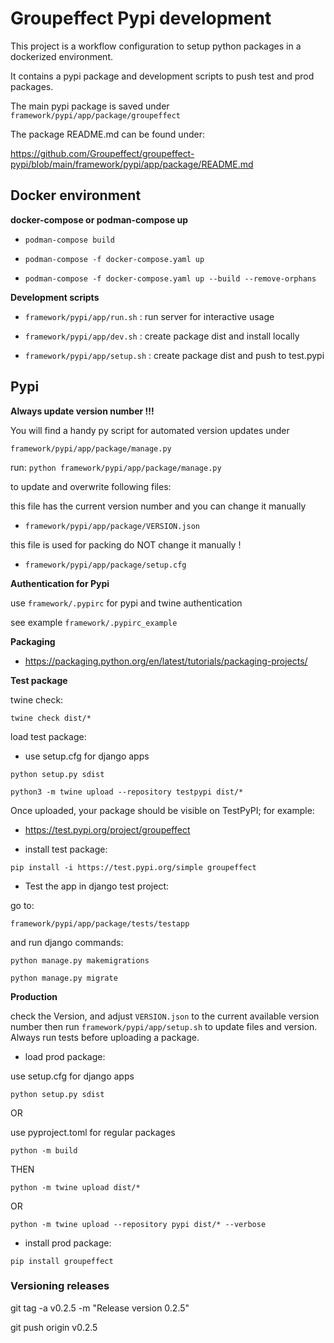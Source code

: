# Groupeffect Pypi development 

This project is a workflow configuration to setup python packages in a dockerized environment.

It contains a pypi package and development scripts to push test and prod packages.

The main pypi package is saved under `framework/pypi/app/package/groupeffect`

The package README.md can be found under:

https://github.com/Groupeffect/groupeffect-pypi/blob/main/framework/pypi/app/package/README.md

## Docker environment

**docker-compose or podman-compose up** 

- `podman-compose build`

- `podman-compose -f docker-compose.yaml up`

- `podman-compose -f docker-compose.yaml up --build --remove-orphans`

**Development scripts**

- `framework/pypi/app/run.sh` : run server for interactive usage

- `framework/pypi/app/dev.sh` : create package dist and install locally

- `framework/pypi/app/setup.sh` : create package dist and push to test.pypi

## Pypi

**Always update version number !!!**

You will find a handy py script for automated version updates under 

`framework/pypi/app/package/manage.py`

run: `python framework/pypi/app/package/manage.py`

to update and overwrite following files:

this file has the current version number and you can change it manually

- `framework/pypi/app/package/VERSION.json`

this file is used for packing do NOT change it manually !

- `framework/pypi/app/package/setup.cfg`

**Authentication for Pypi**

use `framework/.pypirc` for pypi and twine authentication

see example `framework/.pypirc_example`

**Packaging**

- https://packaging.python.org/en/latest/tutorials/packaging-projects/

**Test package**

twine check:

`twine check dist/*`

load test package:

- use setup.cfg for django apps

`python setup.py sdist`

`python3 -m twine upload --repository testpypi dist/*`

Once uploaded, your package should be visible on TestPyPI; for example: 

- https://test.pypi.org/project/groupeffect


- install test package:

`pip install -i https://test.pypi.org/simple groupeffect`

- Test the app in django test project:

go to:

`framework/pypi/app/package/tests/testapp`

and run django commands:

`python manage.py makemigrations`

`python manage.py migrate`

**Production**

check the Version, and adjust `VERSION.json` to the current available version number then run `framework/pypi/app/setup.sh` to update files and version. Always run tests before uploading a package.

- load prod package:

use setup.cfg for django apps

`python setup.py sdist`

OR

use pyproject.toml for regular packages

`python -m build`

THEN

`python -m twine upload dist/*`

OR

`python -m twine upload --repository pypi dist/* --verbose`

- install prod package:

`pip install groupeffect`

### Versioning releases

git tag -a v0.2.5 -m "Release version 0.2.5"

git push origin v0.2.5
